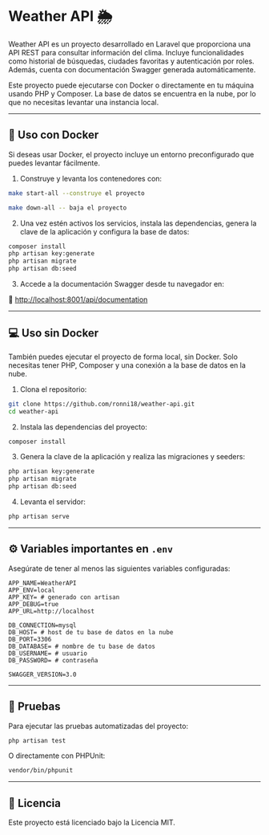 
# Weather API 🌦️

Weather API es un proyecto desarrollado en Laravel que proporciona una API REST para consultar información del clima. Incluye funcionalidades como historial de búsquedas, ciudades favoritas y autenticación por roles. Además, cuenta con documentación Swagger generada automáticamente.

Este proyecto puede ejecutarse con Docker o directamente en tu máquina usando PHP y Composer. La base de datos se encuentra en la nube, por lo que no necesitas levantar una instancia local.

---

## 🐳 Uso con Docker

Si deseas usar Docker, el proyecto incluye un entorno preconfigurado que puedes levantar fácilmente.

1. Construye y levanta los contenedores con:

```bash
make start-all --construye el proyecto
```
```bash
make down-all -- baja el proyecto
```


2. Una vez estén activos los servicios, instala las dependencias, genera la clave de la aplicación y configura la base de datos:

```bash
composer install
php artisan key:generate
php artisan migrate
php artisan db:seed
```

3. Accede a la documentación Swagger desde tu navegador en:

📄 [http://localhost:8001/api/documentation](http://localhost:8001/api/documentation)

---

## 💻 Uso sin Docker

También puedes ejecutar el proyecto de forma local, sin Docker. Solo necesitas tener PHP, Composer y una conexión a la base de datos en la nube.

1. Clona el repositorio:

```bash
git clone https://github.com/ronni18/weather-api.git
cd weather-api
```

2. Instala las dependencias del proyecto:

```bash
composer install
```


3. Genera la clave de la aplicación y realiza las migraciones y seeders:

```bash
php artisan key:generate
php artisan migrate
php artisan db:seed
```

4. Levanta el servidor:

```bash
php artisan serve
```

---

## ⚙️ Variables importantes en `.env`

Asegúrate de tener al menos las siguientes variables configuradas:

```dotenv
APP_NAME=WeatherAPI
APP_ENV=local
APP_KEY= # generado con artisan
APP_DEBUG=true
APP_URL=http://localhost

DB_CONNECTION=mysql
DB_HOST= # host de tu base de datos en la nube
DB_PORT=3306
DB_DATABASE= # nombre de tu base de datos
DB_USERNAME= # usuario
DB_PASSWORD= # contraseña

SWAGGER_VERSION=3.0
```

---

## 🧪 Pruebas

Para ejecutar las pruebas automatizadas del proyecto:

```bash
php artisan test
```

O directamente con PHPUnit:

```bash
vendor/bin/phpunit
```

---

## 📝 Licencia

Este proyecto está licenciado bajo la Licencia MIT.
